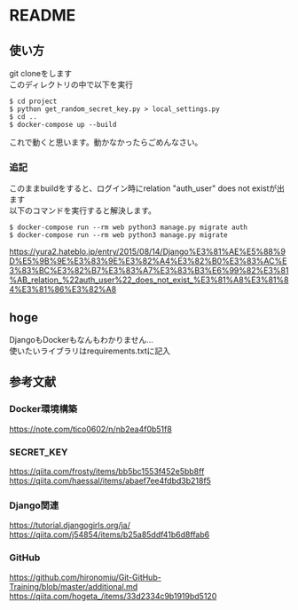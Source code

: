 # README
## 使い方
git cloneをします  
このディレクトリの中で以下を実行
```
$ cd project
$ python get_random_secret_key.py > local_settings.py
$ cd ..
$ docker-compose up --build
```
これで動くと思います。動かなかったらごめんなさい。

### 追記 
このままbuildをすると、ログイン時にrelation "auth_user" does not existが出ます  
以下のコマンドを実行すると解決します。  
```
$ docker-compose run --rm web python3 manage.py migrate auth
$ docker-compose run --rm web python3 manage.py migrate
```
https://yura2.hateblo.jp/entry/2015/08/14/Django%E3%81%AE%E5%88%9D%E5%9B%9E%E3%83%9E%E3%82%A4%E3%82%B0%E3%83%AC%E3%83%BC%E3%82%B7%E3%83%A7%E3%83%B3%E6%99%82%E3%81%AB_relation_%22auth_user%22_does_not_exist_%E3%81%A8%E3%81%84%E3%81%86%E3%82%A8

## hoge
DjangoもDockerもなんもわかりません…    
使いたいライブラリはrequirements.txtに記入  

## 参考文献
### Docker環境構築
https://note.com/tico0602/n/nb2ea4f0b51f8

### SECRET_KEY
https://qiita.com/frosty/items/bb5bc1553f452e5bb8ff  
https://qiita.com/haessal/items/abaef7ee4fdbd3b218f5  

### Django関連
https://tutorial.djangogirls.org/ja/  
https://qiita.com/j54854/items/b25a85ddf41b6d8ffab6

### GitHub
https://github.com/hironomiu/Git-GitHub-Training/blob/master/additional.md  
https://qiita.com/hogeta_/items/33d2334c9b1919bd5120
